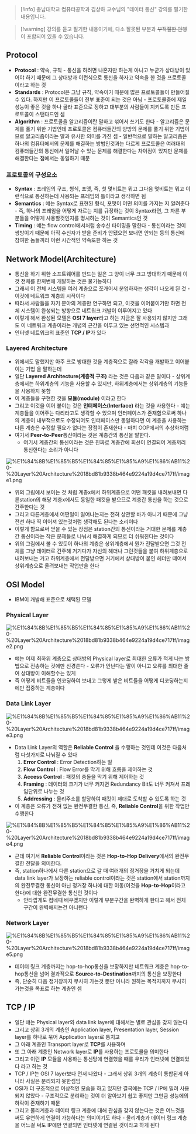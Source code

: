 > [!info] 충남대학교 컴퓨터공학과 김상하 교수님의 "데이터 통신" 강의를 필기한 내용입니다.

> [!warning] 강의를 듣고 필기한 내용이기에, 다소 잘못된 부분과 ~~부적절한 언행~~ 이 포함되어 있을 수 있습니다.

## Protocol

- **Protocol** : 약속, 규칙 - 통신을 하려면 나혼자만 하는게 아니고 누군가 상대방이 있어야 하기 때문에 그 상대방과 이런식으로 통신을 하자고 약속을 한 것을 프로토콜이라고 하는 것
- **Standards** : Protocol은 그냥 규칙, 약속이기 때문에 많은 프로토콜들이 만들어질 수 있다. 하지만 이 프로토콜들이 전부 표준이 되는 것은 아님 - 프로토콜중에 제일 성능이 좋은 것을 하나 골라 표준으로 정하고 대부분의 사람들이 지키도록 만든 프로토콜이 스탠다드인 셈
- **Algorithm** : 프로토콜을 알고리즘이란 말하고 섞어서 쓰기도 한다 - 알고리즘은 문제를 풀기 위한 기법인데 프로토콜은 컴퓨터들간의 양방의 문제를 풀기 위한 기법이므로 알고리즘이라는 말과 유사한 의미를 가진 셈 - 일반적으로 말하는 알고리즘은 하나의 컴퓨터에서의 문제를 해결하는 방법인것과는 다르게 프로토콜은 여러대의 컴퓨터들간의 통신에서 일어날 수 있는 문제를 해결한다는 차이점이 있지만 문제를 해결한다는 점에서는 동일하기 때문

### 프로토콜의 구성요소

- **Syntax** : 프레임의 구조, 형식, 포맷, 즉, 첫 몇비트는 뭐고 그다음 몇비트는 뭐고 이런식으로 통신하는데 사용되는 프레임의 틀이라고 생각하면 됨
- **Semantics** : 얘는 Syntax로 표현된 형식, 포맷이 어떤 의미를 가지는 지 알려준다 - 즉, 하나의 프레임을 어떻게 자르는 지를 규정하는 것이 Syntax라면, 그 자른 부분들을 어떻게 사용할것인지를 명시하는 것이 Semantics인 것
- **Timing** : 얘는 flow control에서처럼 송수신 타이밍을 말한다 - 통신이라는 것이 쌍방이기 때문에 아직 수신자가 받을 준비가 안됐으면 보내면 안되는 등의 통신에 참여한 놈들끼리 이런 시간적인 약속또한 하는 것

## Network Model(Architecture)

- 통신을 하기 위한 소프트웨어를 만드는 일은 그 양이 너무 크고 방대하기 때문에 이것 전체를 한꺼번에 개발하는 것은 불가능하다
- 그래서 이 전체 시스템을 여러 계층으로 쪼개어서 분업하자는 생각이 나오게 된 것 - 이것에 네트워크 계층의 시작이다
- 따라서 사람들을 자기 분야의 계층만 연구하면 되고, 이것을 이어붙이기만 하면 전체 시스템이 완성되는 방향으로 네트워크 개발이 이루어지고 있다
- 이렇게 해서 완성된 모델은 **OSI 7 layer**라고 하는 지금은 잘 사용되지 않지만 그래도 이 네트워크 계층이라는 개념의 근간을 이루고 있는 선언적인 시스템과
- 인터넷 네트워크의 표준인 **TCP / IP**가 있다

### Layered Architecture

- 위에서도 말했지만 아주 크로 방대한 것을 계층적으로 잘라 각각을 개발하고 이어붙이는 기법 을 말하는데
- 일단 **Layered Architecture(계층적 구조)** 라는 것은 다음과 같은 말이다 - 상위계층에서는 하위계층의 기능을 사용할 수 있지만, 하위계층에서는 상위계층의 기능들을 사용하지 못함
- 이 계층들을 구현한 것을 **모듈(module)** 이라고 한다
- 그리고 이것을 이어 붙이는 것은 **인터페이스(Interface)** 라는 것을 사용한다 - 얘는 계층들을 이어주는 다리라고도 생각할 수 있으며 인터페이스가 존재함으로써 하나의 계층이 내부적으로도 수정되어도 인터페이스만 동일하다면 이 계층을 사용하는 다른 계층은 수정할 필요가 없다는 장점이 존재한다 - 마치 OOP에서의 추상화처럼
- 여기서 **Peer-to-Peer**통신이라는 것은 계층간의 통신을 말한다.
	- 여기서 계층간의 통신이라는 것은 진짜로 계층간에 회선이 연결되어 계층끼리 통신한다는 소리가 아니다

![%E1%84%8B%E1%85%B5%E1%84%85%E1%85%A9%E1%86%AB11%20-%20Layer%20Architecture%2018bd81b9338b464e9224a19d4ce717ff/image1.png](datacommunication.spring.2021.cse.cnu.ac.kr/images/11_18bd81b9338b464e9224a19d4ce717ff/image1.png)

- 위의 그림에서 보이는 것 처럼 계층x에서 하위계층으로 어떤 패킷을 내려보내면 다른station의 해당 계층x에서도 동일한 패킷을 받으므로 계층간 통신을 하는 것으로 간주한다는 것
- 그리고 다른계층에서 어떤일이 일어나는지는 전혀 상관할 바가 아니기 때문에 그냥 전선 하나 띡 이어져 있는것처럼 생각해도 된다는 소리이다
- 이렇게 함으로써 얻을 수 있는 장점은 station간의 통신이라는 거대한 문제를 계층간 통신이라는 작은 문제들로 나눠서 해결하게 되므로 더 쉬워진다는 것이다
- 위의 그림에서 볼 수 있듯이 하나의 계층은 상위계층에서 뭔가 전달받으면 그것 전체를 그냥 데이터로 간주해 거기다가 자신의 헤더나 그런것들을 붙여 하위계층으로 내려보내는 거고 하위계층에서 전달받으면 거기에서 상대방이 붙인 헤더만 떼어서 상위계층으로 올려보내는 작업만을 한다

## OSI Model

- IBM이 개발해 표준으로 채택된 모델

### Physical Layer

![%E1%84%8B%E1%85%B5%E1%84%85%E1%85%A9%E1%86%AB11%20-%20Layer%20Architecture%2018bd81b9338b464e9224a19d4ce717ff/image2.png](datacommunication.spring.2021.cse.cnu.ac.kr/images/11_18bd81b9338b464e9224a19d4ce717ff/image2.png)

- 얘는 이제 최하위 계층으로 상대방의 Physical layer로 최대한 오류가 적게 나는 방법으로 전송하는 것에만 신경쓴다 - 오류가 안난다는 말이 아니고 오류를 최대한 줄여 상대방이 이해할수는 있게
- 즉 어떻게 비트들을 인코딩하여 보내고 그렇게 받은 비트들을 어떻게 디코딩하는지에만 집중하는 계층이다

### Data Link Layer

![%E1%84%8B%E1%85%B5%E1%84%85%E1%85%A9%E1%86%AB11%20-%20Layer%20Architecture%2018bd81b9338b464e9224a19d4ce717ff/image3.png](datacommunication.spring.2021.cse.cnu.ac.kr/images/11_18bd81b9338b464e9224a19d4ce717ff/image3.png)

- Data Link Layer의 역할은 **Reliable Control** 을 수행하는 것인데 이것은 다음처럼 다섯가지로 나눠질 수 있다
	1. **Error Control** : Error Detection하는 일
	2. **Flow Control** : Flow Error를 막기 위해 흐름을 제어하는 것
	3. **Access Control** : 패킷의 충돌을 막기 위해 제어하는 것
	4. **Framing** : 데이터의 크기가 너무 커지면 Redundancy Bit도 너무 커져서 프레임단위로 나누는 것
	5. **Addressing** : 물리주소를 할당하여 패킷이 제대로 도착할 수 있도록 하는 것
- 이 계층은 오류가 전혀 없는 완전무결한 통신, 즉, **Reliable Control**을 위한 작업만 수행한다

![%E1%84%8B%E1%85%B5%E1%84%85%E1%85%A9%E1%86%AB11%20-%20Layer%20Architecture%2018bd81b9338b464e9224a19d4ce717ff/image4.png](datacommunication.spring.2021.cse.cnu.ac.kr/images/11_18bd81b9338b464e9224a19d4ce717ff/image4.png)

- 근데 여기서 **Reliable Control**이라는 것은 **Hop-to-Hop Delivery**에서의 완전무결한 전달을 의미한다.
- 즉, station하나에서 다른 station으로 갈 때 여러개의 정거장을 거치게 되는데 data link layer가 보장하는 reliable control이라는 것은 station에서 station까지의 완전무결한 통신이 아닌 정거장 하나에 대한 이동(이것을 **Hop-to-Hop**이라고 한다)에 대한 완전무결한 통신인 것이다
	- 안타깝게도 컴네때 배우겠지만 이렇게 부분구간을 완벽하게 한다고 해서 전체구간이 완벽해지는건 아니랜다

### Network Layer

![%E1%84%8B%E1%85%B5%E1%84%85%E1%85%A9%E1%86%AB11%20-%20Layer%20Architecture%2018bd81b9338b464e9224a19d4ce717ff/image5.png](datacommunication.spring.2021.cse.cnu.ac.kr/images/11_18bd81b9338b464e9224a19d4ce717ff/image5.png)

- 데이터 링크 계층까지는 hop-to-hop통신을 보장하지만 네트워크 계층은 hop-to-hop통신을 넘어 결과적으로 **Source-to-Destination**까지의 통신을 보장한다
- 즉, 단순히 다음 정거장까지 무사히 가는것 뿐만 아니라 원하는 목적지까지 무사히 가는것을 목표로 하는 계층인 셈

## TCP / IP

- 일단 얘는 Physical layer와 data link layer에 대해서는 별로 관심을 갖지 않는다
- 그리고 상위 3개의 계층인 Application layer, Presentation layer, Session layer를 하나로 묶어 Application layer로 퉁치고
- 그 아래 계층인 Transport layer로 **TCP**를 사용하며
- 또 그 아래 계층인 Network layer로 **IP**를 사용하는 프로토콜을 의미한다
- 그리고 이런 **IP** 모듈을 사용하는 통신망에 연결했을 때를 우리가 인터넷에 연결되었다 라고 하는 것
- TCP / IP는 OSI 7 layer보다 먼저 나왔다 - 그래서 상위 3개의 계층이 통합된게 아니라 사실은 분리되지 못한셈임
- OSI가 더 구조적으로 이상적인 모습을 하고 있지만 결국에는 TCP / IP에 밀려 사용되지 않았다 - 구조적으로 분리하는 것이 더 알아보기 쉽고 좋지만 그만큼 성능에의 하락이 존재하기 때문
- 그리고 물리계층과 데이터 링크 계층에 대해 관심을 갖지 않는다는 것은 어느것을 써도 유연하게 연결이 가능하다는 의미이기도 하다 - 물리계층과 데이터 링크 계층을 어느걸 써도 IP에만 연결되면 인터넷에 연결된 것이라고 하게 된다